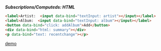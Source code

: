 
***Subscriptions/Computeds: HTML***
```html
<label>Artist:  <input data-bind="textInput: artist"></input></label>
<label>Album:  <input data-bind="textInput: album"></input></label>
<button data-bind="click: addAlbum">Add</button>
<div data-bind="html: summary"></div>
<p data-bind="text: recentchange"></p>
```

[demo](demos/knockout/demo2-bindings.html)
